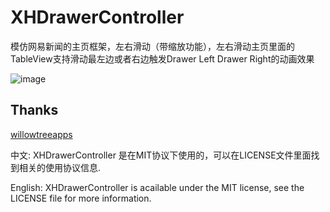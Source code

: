 XHDrawerController
==================

模仿网易新闻的主页框架，左右滑动（带缩放功能），左右滑动主页里面的TableView支持滑动最左边或者右边触发Drawer Left Drawer Right的动画效果


![image](https://github.com/JackTeam/XHDrawerController/raw/master/Screenshots/XHDrawerController.gif)



## Thanks
[willowtreeapps](https://github.com/willowtreeapps)



中文:      XHDrawerController 是在MIT协议下使用的，可以在LICENSE文件里面找到相关的使用协议信息.

English:   XHDrawerController is acailable under the MIT license, see the LICENSE file for more information.
